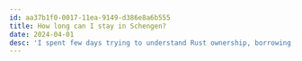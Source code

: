 ```yaml
---
id: aa37b1f0-0017-11ea-9149-d386e8a6b555
title: How long can I stay in Schengen?
date: 2024-04-01
desc: 'I spent few days trying to understand Rust ownership, borrowing, memory safety and all that stuff.'
---
```

